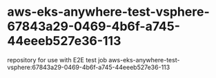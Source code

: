 # aws-eks-anywhere-test-vsphere-67843a29-0469-4b6f-a745-44eeeb527e36-113
repository for use with E2E test job aws-eks-anywhere-test-vsphere:67843a29-0469-4b6f-a745-44eeeb527e36-113
